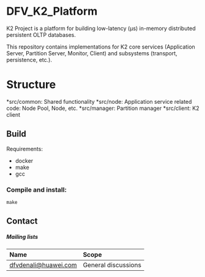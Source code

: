<!--
    (C)opyright Huawei Technologies USA, 2019
-->
# DFV_K2_Platform
K2 Project is a platform for building low-latency (μs) in-memory distributed persistent OLTP databases.

This repository contains implementations for K2 core services (Application Server, Partition Server, Monitor, Client) and subsystems (transport, persistence, etc.).

# Structure
*src/common: Shared functionality
*src/node: Application service related code: Node Pool, Node, etc.
*src/manager: Partition manager
*src/client: K2 client

## Build

Requirements:
 * docker
 * make
 * gcc

### Compile and install:

```
make 
```

## Contact

##### Mailing lists

| Name                                                                          | Scope                           |
|:------------------------------------------------------------------------------|:--------------------------------|
| [dfvdenali@huawei.com](mailto:dfvdenali@huawei.com)                           | General discussions             |
